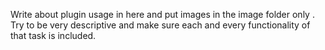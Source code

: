 Write about plugin usage in here  and put images in the image folder only .
Try to be very descriptive and make sure each and every functionality of that task is included. 
